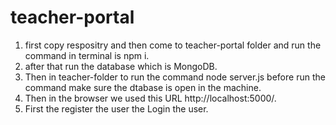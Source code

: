# teacher-portal

1. first copy respositry and then come to teacher-portal folder and run the command in terminal is npm i.
2. after that run the database which is MongoDB.
3. Then in teacher-folder to run the command node server.js before run the command make sure the dtabase is open in the machine.
4. Then in the browser we used this URL http://localhost:5000/.
5. First the register the user the Login the user.
